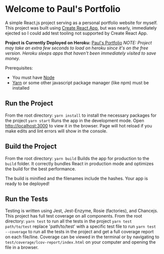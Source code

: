 # Welcome to Paul's Portfolio

A simple React.js project serving as a personal portfolio website for myself. This project was built using [Create React App](https://github.com/facebook/create-react-app), but was nearly, immediately ejected so I could add test tooling not supported by Create React App.

**Project is Currently Deployed on Heroku:** [Paul's Portfolio](https://pdowning.herokuapp.com/)
*NOTE: Project may take an extra few seconds to load on heroku since it's on the free version. Heroku sleeps apps that haven't been immediately visited to save money.*

Prerequisites:
 - You must have  [Node](https://nodejs.org/en/download/)
 - [Yarn]([https://yarnpkg.com/](https://yarnpkg.com/)) or some other javascript package manager (like npm) must be installed

## Run the Project

From the root directory:
`yarn install` to install the necessary packages for the project
`yarn start` Runs the app in the development mode.  Open  [http://localhost:3000](http://localhost:3000/)  to view it in the browser.
Page will hot reload if you make edits and lint errors will show in the console.


## Build the Project
From the root directory:
`yarn build` Builds the app for production to the  `build`  folder.
It correctly bundles React in production mode and optimizes the build for the best performance.

The build is minified and the filenames include the hashes.  Your app is ready to be deployed!


## Run the Tests

Testing is written using Jest, Jest-Enzyme, Rosie (factories), and Chancejs. This project has full test coverage on all components.
From the root directory:
`yarn test` to run all the tests in the project
`yarn test path/to/test` replace 'path/to/test' with a specific test file to run
`yarn test --coverage` to run all the tests in the project and get a full coverage report on each file/line. Coverage can be viewed in the terminal or by navigating to `test/coverage/lcov-report/index.html` on your computer and opening the file in a browser.
